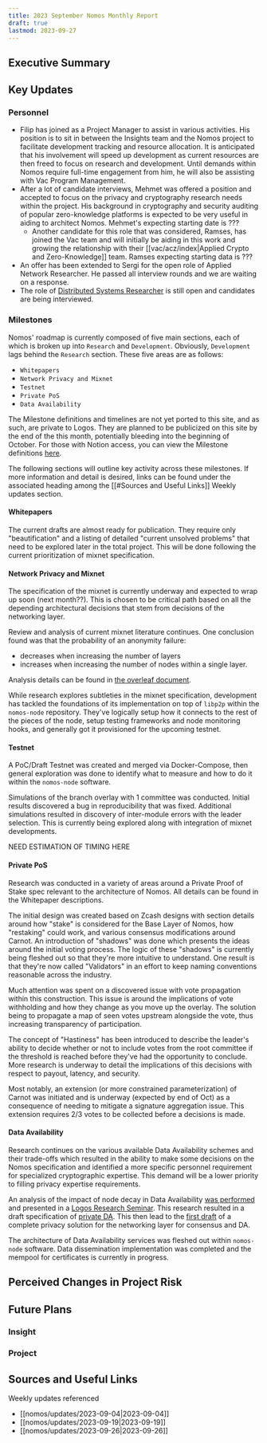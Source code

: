 ```yaml
---
title: 2023 September Nomos Monthly Report
draft: true
lastmod: 2023-09-27
---
```


## Executive Summary

## Key Updates

### Personnel
- Filip has joined as a Project Manager to assist in various activities. His position is to sit in between the Insights team and the Nomos project to facilitate development tracking and resource allocation. It is anticipated that his involvement will speed up development as current resources are then freed to focus on research and development. Until demands within Nomos require full-time engagement from him, he will also be assisting with Vac Program Management. 
- After a lot of candidate interviews, Mehmet was offered a position and accepted to focus on the privacy and cryptography research needs within the project. His background in cryptography and security auditing of popular zero-knowledge platforms is expected to be very useful in aiding to architect Nomos. Mehmet's expecting starting date is ???
	- Another candidate for this role that was considered, Ramses, has joined the Vac team and will initially be aiding in this work and growing the relationship with their [[vac/acz/index|Applied Crypto and Zero-Knowledge]] team. Ramses expecting starting data is ???
- An offer has been extended to Sergi for the open role of Applied Network Researcher. He passed all interview rounds and we are waiting on a response. 
- The role of [Distributed Systems Researcher](https://jobs.status.im/?gh_jid=5310504) is still open and candidates are being interviewed. 

### Milestones
Nomos' roadmap is currently composed of five main sections, each of which is broken up into `Research` and `Development`. Obviously, `Development` lags behind the `Research` section. These five areas are as follows:
- `Whitepapers`
- `Network Privacy and Mixnet`
- `Testnet`
- `Private PoS`
- `Data Availability`

The Milestone definitions and timelines are not yet ported to this site, and as such, are private to Logos. They are planned to be publicized on this site by the end of the this month, potentially bleeding into the beginning of October. For those with Notion access, you can view the Milestone definitions [here](https://www.notion.so/Work-In-Progress-9949ac425fd240b1a14006eeca03d874). 

The following sections will outline key activity across these milestones. If more information and detail is desired, links can be found under the associated heading among the [[#Sources and Useful Links]] Weekly updates section.

#### Whitepapers
The current drafts are almost ready for publication. They require only "beautification" and a listing of detailed "current unsolved problems" that need to be explored later in the total project. This will be done following the current prioritization of mixnet specification.  

#### Network Privacy and Mixnet
The specification of the mixnet is currently underway and expected to wrap up soon (next month??). This is chosen to be critical path based on all the depending architectural decisions that stem from decisions of the networking layer. 

Review and analysis of current mixnet literature continues. One conclusion found was that the probability of an anonymity failure:
- decreases when increasing the number of layers 
- increases when increasing the number of nodes within a single layer. 
 
Analysis details can be found in [the overleaf document](https://www.overleaf.com/read/rybwvjftfrrg).

While research explores subtleties in the mixnet specification, development has tackled the foundations of its implementation on top of `libp2p` within the `nomos-node` repository. They've logically setup how it connects to the rest of the pieces of the node, setup testing frameworks and node monitoring hooks, and generally got it provisioned for the upcoming testnet. 

#### Testnet
A PoC/Draft Testnet was created and merged via Docker-Compose, then general exploration was done to identify what to measure and how to do it within the `nomos-node` software. 

Simulations of the branch overlay with 1 committee was conducted. Initial results discovered a bug  in reproducibility that was fixed. Additional simulations resulted in discovery of inter-module errors with the leader selection. This is currently being explored along with integration of mixnet developments. 

NEED ESTIMATION OF TIMING HERE

#### Private PoS
Research was conducted in a variety of areas around a Private Proof of Stake spec relevant to the architecture of Nomos. All details can be found in the Whitepaper descriptions. 

The initial design was created based on Zcash designs with section details around how "stake" is considered for the Base Layer of Nomos, how "restaking" could work, and various consensus modifications around Carnot. An introduction of "shadows" was done which presents the ideas around the initial voting process. The logic of these "shadows" is currently being fleshed out so that they're more intuitive to understand. One result is that they're now called "Validators" in an effort to keep naming conventions reasonable across the industry. 

Much attention was spent on a discovered issue with vote propagation within this construction. This issue is around the implications of vote withholding and how they change as you move up the overlay. The solution being to propagate a map of seen votes upstream alongside the vote, thus increasing transparency of participation. 

The concept of "Hastiness" has been introduced to describe the leader's ability to decide whether or not to include votes from the root committee if the threshold is reached before they've had the opportunity to conclude. More research is underway to detail the implications of this decisions with respect to payout, latency, and security. 

Most notably, an extension (or more constrained parameterization) of Carnot was initiated and is underway (expected by end of Oct) as a consequence of needing to mitigate a signature aggregation issue. This extension requires 2/3 votes to be collected before a decisions is made. 
#### Data Availability
Research continues on the various available Data Availability schemes and their trade-offs which resulted in the ability to make some decisions on the Nomos specification and identified a more specific personnel requirement for specialized cryptographic expertise. This demand will be a lower priority to filling privacy expertise requirements. 

An analysis of the impact of node decay in Data Availability [was performed](https://www.overleaf.com/read/gzqvbbmfnxyp) and presented in a [Logos Research Seminar](https://minutes.logos.co/logos/logos-research-call-notes#september-13). This research resulted in a draft specification of [private DA](https://www.notion.so/Data-Availability-Specification-c3961b681eba4ccdab2be9181e4207b4?d=d4e8d1bcd6224682ba74737100106e48#0c70202794214cbab626e51f7f1f7c24). This then lead to the [first draft](https://www.notion.so/Practical-Private-Addressing-Network-Privacy-Component-2-2b9b4923124a4fdb81dba5d2bba1d289?d=99166164267a46589c5715175e1b3657#5e27d2010d30468f9d8f0d0928b9c639) of a complete privacy solution for the networking layer for consensus and DA. 

The architecture of Data Availability services was fleshed out within `nomos-node` software. Data dissemination implementation was completed and the mempool for certificates is currently in progress.
## Perceived Changes in Project Risk

## Future Plans

### Insight

### Project

## Sources and Useful Links

Weekly updates referenced
- [[nomos/updates/2023-09-04|2023-09-04]]
- [[nomos/updates/2023-09-19|2023-09-19]]
- [[nomos/updates/2023-09-26|2023-09-26]]